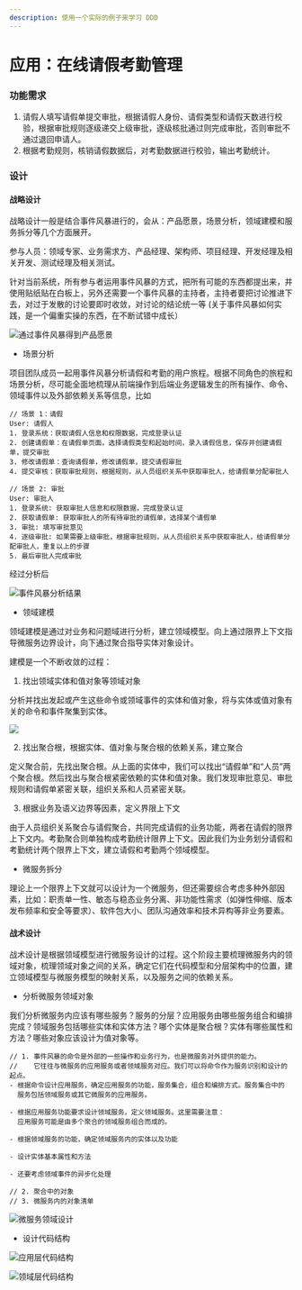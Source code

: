 ```yaml
---
description: 使用一个实际的例子来学习 DDD
---
```


# 应用：在线请假考勤管理

### 功能需求

1. 请假人填写请假单提交审批，根据请假人身份、请假类型和请假天数进行校验，根据审批规则逐级递交上级审批，逐级核批通过则完成审批，否则审批不通过退回申请人。
2. 根据考勤规则，核销请假数据后，对考勤数据进行校验，输出考勤统计。

### 设计

#### 战略设计

战略设计一般是结合事件风暴进行的，会从：产品愿景，场景分析，领域建模和服务拆分等几个方面展开。

参与人员：领域专家、业务需求方、产品经理、架构师、项目经理、开发经理及相关开发、测试经理及相关测试。

针对当前系统，所有参与者运用事件风暴的方式，把所有可能的东西都提出来，并使用贴纸贴在白板上，另外还需要一个事件风暴的主持者，主持者要把讨论推进下去，对过于发散的讨论要即时收敛，对讨论的结论统一等 \(关于事件风暴如何实践，是一个偏重实操的东西，在不断试错中成长）

![&#x901A;&#x8FC7;&#x4E8B;&#x4EF6;&#x98CE;&#x66B4;&#x5F97;&#x5230;&#x4EA7;&#x54C1;&#x613F;&#x666F;](../../.gitbook/assets/image%20%282%29.png)

* 场景分析

项目团队成员一起用事件风暴分析请假和考勤的用户旅程。根据不同角色的旅程和场景分析，尽可能全面地梳理从前端操作到后端业务逻辑发生的所有操作、命令、领域事件以及外部依赖关系等信息，比如

```text
// 场景 1：请假
User: 请假人
1. 登录系统：获取请假人信息和权限数据，完成登录认证
2. 创建请假单：在请假单页面，选择请假类型和起始时间，录入请假信息，保存并创建请假单，提交审批
3. 修改请假单：查询请假单，修改请假单，提交请假审批
4. 提交审核：获取审批规则，根据规则，从人员组织关系中获取审批人，给请假单分配审批人

// 场景 2: 审批
User: 审批人
1. 登录系统: 获取审批人信息和权限数据，完成登录认证
2. 获取请假单: 获取审批人的所有待审批的请假单，选择某个请假单
3. 审批: 填写审批意见
4. 逐级审批: 如果需要上级审批，根据审批规则，从人员组织关系中获取审批人，给请假单分配审批人，重复以上的步骤
5. 最后审批人完成审批
```

经过分析后

![&#x4E8B;&#x4EF6;&#x98CE;&#x66B4;&#x5206;&#x6790;&#x7ED3;&#x679C;](../../.gitbook/assets/image%20%281%29.png)

* 领域建模

领域建模是通过对业务和问题域进行分析，建立领域模型。向上通过限界上下文指导微服务边界设计，向下通过聚合指导实体对象设计。

建模是一个不断收敛的过程：

1. 找出领域实体和值对象等领域对象

分析并找出发起或产生这些命令或领域事件的实体和值对象，将与实体或值对象有关的命令和事件聚集到实体。

![](../../.gitbook/assets/image.png)

2. 找出聚合根，根据实体、值对象与聚合根的依赖关系，建立聚合

定义聚合前，先找出聚合根。从上面的实体中，我们可以找出“请假单”和“人员”两个聚合根。然后找出与聚合根紧密依赖的实体和值对象。我们发现审批意见、审批规则和请假单紧密关联，组织关系和人员紧密关联。

3. 根据业务及语义边界等因素，定义界限上下文

由于人员组织关系聚合与请假聚合，共同完成请假的业务功能，两者在请假的限界上下文内。考勤聚合则单独构成考勤统计限界上下文。因此我们为业务划分请假和考勤统计两个限界上下文，建立请假和考勤两个领域模型。

* 微服务拆分

理论上一个限界上下文就可以设计为一个微服务，但还需要综合考虑多种外部因素，比如：职责单一性、敏态与稳态业务分离、非功能性需求（如弹性伸缩、版本发布频率和安全等要求）、软件包大小、团队沟通效率和技术异构等非业务要素。

#### 战术设计

战术设计是根据领域模型进行微服务设计的过程。这个阶段主要梳理微服务内的领域对象，梳理领域对象之间的关系，确定它们在代码模型和分层架构中的位置，建立领域模型与微服务模型的映射关系，以及服务之间的依赖关系。

* 分析微服务领域对象

我们分析微服务内应该有哪些服务？服务的分层？应用服务由哪些服务组合和编排完成？领域服务包括哪些实体和实体方法？哪个实体是聚合根？实体有哪些属性和方法？哪些对象应该设计为值对象等。

```text
// 1. 事件风暴的命令是外部的一些操作和业务行为，也是微服务对外提供的能力。
//    它往往与微服务的应用服务或者领域服务对应。我们可以将命令作为服务识别和设计的起点。
- 根据命令设计应用服务，确定应用服务的功能，服务集合，组合和编排方式。服务集合中的
  服务包括领域服务或其它微服务的应用服务。
  
- 根据应用服务功能要求设计领域服务，定义领域服务。这里需要注意：
  应用服务可能是由多个聚合的领域服务组合而成的。
  
- 根据领域服务的功能，确定领域服务内的实体以及功能

- 设计实体基本属性和方法

- 还要考虑领域事件的异步化处理

// 2. 聚合中的对象
// 3. 微服务内的对象清单
```

![&#x5FAE;&#x670D;&#x52A1;&#x9886;&#x57DF;&#x8BBE;&#x8BA1;](../../.gitbook/assets/image%20%289%29.png)

* 设计代码结构

![&#x5E94;&#x7528;&#x5C42;&#x4EE3;&#x7801;&#x7ED3;&#x6784;](../../.gitbook/assets/image%20%2810%29.png)

![&#x9886;&#x57DF;&#x5C42;&#x4EE3;&#x7801;&#x7ED3;&#x6784;](../../.gitbook/assets/image%20%284%29.png)



